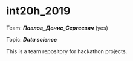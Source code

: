 # int20h_2019

Team:  ***Павлов_Денис_Сергеевич*** (yes)

Topic: ***Data science***

This is a team repository for hackathon projects.

